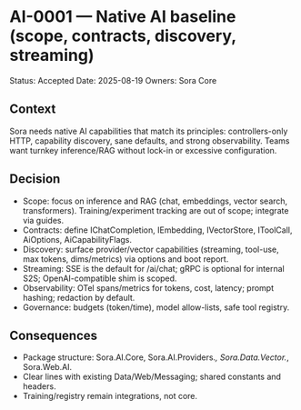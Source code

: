 # AI-0001 — Native AI baseline (scope, contracts, discovery, streaming)

Status: Accepted
Date: 2025-08-19
Owners: Sora Core

## Context

Sora needs native AI capabilities that match its principles: controllers-only HTTP, capability discovery, sane defaults, and strong observability. Teams want turnkey inference/RAG without lock-in or excessive configuration.

## Decision

- Scope: focus on inference and RAG (chat, embeddings, vector search, transformers). Training/experiment tracking are out of scope; integrate via guides.
- Contracts: define IChatCompletion, IEmbedding, IVectorStore, IToolCall, AiOptions, AiCapabilityFlags.
- Discovery: surface provider/vector capabilities (streaming, tool-use, max tokens, dims/metrics) via options and boot report.
- Streaming: SSE is the default for /ai/chat; gRPC is optional for internal S2S; OpenAI-compatible shim is scoped.
- Observability: OTel spans/metrics for tokens, cost, latency; prompt hashing; redaction by default.
- Governance: budgets (token/time), model allow-lists, safe tool registry.

## Consequences

- Package structure: Sora.AI.Core, Sora.AI.Providers.*, Sora.Data.Vector.*, Sora.Web.AI.
- Clear lines with existing Data/Web/Messaging; shared constants and headers.
- Training/registry remain integrations, not core.
